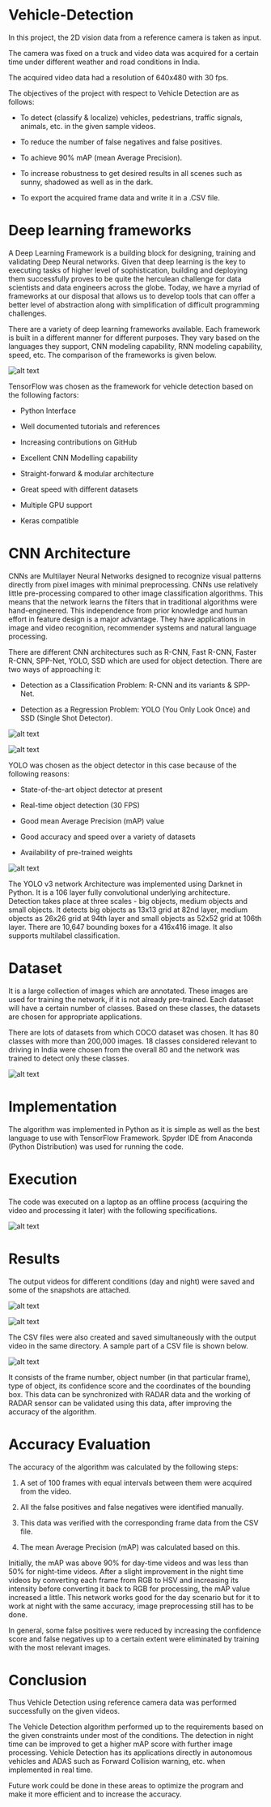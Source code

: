 # Vehicle-Detection
In this project, the 2D vision data from a reference camera is taken as input. 

The camera was fixed on a truck and video data was acquired for a certain time under different weather and road conditions in India. 

The acquired video data had a resolution of 640x480 with 30 fps.

The objectives of the project with respect to Vehicle Detection are as follows:

- To detect (classify & localize) vehicles, pedestrians, traffic signals, animals, etc. in the given    sample videos. 

- To reduce the number of false negatives and false positives. 

- To achieve 90% mAP (mean Average Precision). 

- To increase robustness to get desired results in all scenes such as sunny, shadowed as well as in the dark. 

- To export the acquired frame data and write it in a .CSV file. 

# Deep learning frameworks

A Deep Learning Framework is a building block for designing, training and validating Deep Neural networks. Given that deep learning is the key to executing tasks of higher level of sophistication, building and deploying them successfully proves to be quite the herculean challenge for data scientists and data engineers across the globe. Today, we have a myriad of frameworks at our disposal that allows us to develop tools that can offer a better level of abstraction along with simplification of difficult programming challenges.

There are a variety of deep learning frameworks available. Each framework is built in a different manner for different purposes. They vary based on the languages they support, CNN modeling capability, RNN modeling capability, speed, etc. The comparison of the frameworks is given below.

![alt text](https://github.com/madhu-korada/Vehicle-Detection/blob/master/pics/1.png)


TensorFlow was chosen as the framework for vehicle detection based on the following factors:

- Python Interface

-	Well documented tutorials and references

- Increasing contributions on GitHub

- Excellent CNN Modelling capability

- Straight-forward & modular architecture

- Great speed with different datasets

- Multiple GPU support

- Keras compatible

# CNN Architecture

CNNs are Multilayer Neural Networks designed to recognize visual patterns directly from pixel images with minimal preprocessing. CNNs use relatively little pre-processing compared to other image classification algorithms. This means that the network learns the filters that in traditional algorithms were hand-engineered. This independence from prior knowledge and human effort in feature design is a major advantage. They have applications in image and video recognition, recommender systems and natural language processing.

There are different CNN architectures such as R-CNN, Fast R-CNN, Faster R-CNN, SPP-Net, YOLO, SSD which are used for object detection. There are two ways of approaching it:







-	Detection as a Classification Problem: R-CNN and its variants & SPP-Net.

- Detection as a Regression Problem: YOLO (You Only Look Once) and SSD (Single Shot Detector).


![alt text](https://github.com/madhu-korada/Vehicle-Detection/blob/master/pics/2.png)


![alt text](https://github.com/madhu-korada/Vehicle-Detection/blob/master/pics/3.jpg)


YOLO was chosen as the object detector in this case because of the following reasons:

-	State-of-the-art object detector at present

- Real-time object detection (30 FPS)

-	Good mean Average Precision (mAP) value

-	Good accuracy and speed over a variety of datasets 

-	Availability of pre-trained weights

![alt text](https://github.com/madhu-korada/Vehicle-Detection/blob/master/pics/4.png)


The YOLO v3 network Architecture was implemented using Darknet in Python. It is a 106 layer fully convolutional underlying architecture. Detection takes place at three scales - big objects, medium objects and small objects. It detects big objects as 13x13 grid at 82nd layer, medium objects as 26x26 grid at 94th layer and small objects as 52x52 grid at 106th layer.  There are 10,647 bounding boxes for a 416x416 image. It also supports multilabel classification.


# Dataset
It is a large collection of images which are annotated. These images are used for training the network, if it is not already pre-trained.  Each dataset will have a certain number of classes. Based on these classes, the datasets are chosen for appropriate applications. 

There are lots of datasets from which COCO dataset was chosen. It has 80 classes with more than 200,000 images. 18 classes considered relevant to driving in India were chosen from the overall 80 and the network was trained to detect only these classes.

![alt text](https://github.com/madhu-korada/Vehicle-Detection/blob/master/pics/5.png)


# Implementation

The algorithm was implemented in Python as it is simple as well as the best language to use with TensorFlow Framework. Spyder IDE from Anaconda (Python Distribution) was used for running the code.

# Execution 

The code was executed on a laptop as an offline process (acquiring the video and processing it later) with the following specifications.

![alt text](https://github.com/madhu-korada/Vehicle-Detection/blob/master/pics/6.png)


# Results

The output videos for different conditions (day and night) were saved and some of the snapshots are attached.

![alt text](https://github.com/madhu-korada/Vehicle-Detection/blob/master/pics/7.png)


![alt text](https://github.com/madhu-korada/Vehicle-Detection/blob/master/pics/8.png)


The CSV files were also created and saved simultaneously with the output video in the same directory. A sample part of a CSV file is shown below. 

![alt text](https://github.com/madhu-korada/Vehicle-Detection/blob/master/pics/9.jpg)


It consists of the frame number, object number (in that particular frame), type of object, its confidence score and the coordinates of the bounding box. This data can be synchronized with RADAR data and the working of RADAR sensor can be validated using this data, after improving the accuracy of the algorithm.

# Accuracy Evaluation

The accuracy of the algorithm was calculated by the following steps:

1.	A set of 100 frames with equal intervals between them were acquired from the video.

2.	All the false positives and false negatives were identified manually.

3.	This data was verified with the corresponding frame data from the CSV file.

4.	The mean Average Precision (mAP) was calculated based on this.

Initially, the mAP was above 90% for day-time videos and was less than 50% for night-time videos. After a slight improvement in the night time videos by converting each frame from RGB to HSV and increasing its intensity before converting it back to RGB for processing, the mAP value increased a little. This network works good for the day scenario but for it to work at night with the same accuracy, image preprocessing still has to be done. 

In general, some false positives were reduced by increasing the confidence score and false negatives up to a certain extent were eliminated by training with the most relevant images. 

# Conclusion

Thus Vehicle Detection using reference camera data was performed successfully on the given videos. 

The Vehicle Detection algorithm performed up to the requirements based on the given constraints under most of the conditions. The detection in night time can be improved to get a higher mAP score with further image processing. Vehicle Detection has its applications directly in autonomous vehicles and ADAS such as Forward Collision warning, etc. when implemented in real time. 

Future work could be done in these areas to optimize the program and make it more efficient and to increase the accuracy.
